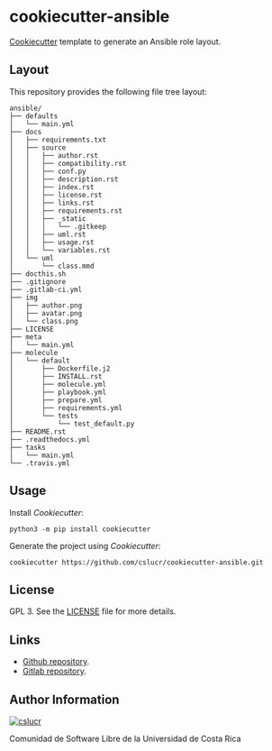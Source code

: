 # cookiecutter-ansible

[Cookiecutter](https://cookiecutter.rtfd.io) template to generate an Ansible role layout.

## Layout

This repository provides the following file tree layout:

```
ansible/
├── defaults
│   └── main.yml
├── docs
│   ├── requirements.txt
│   ├── source
│   │   ├── author.rst
│   │   ├── compatibility.rst
│   │   ├── conf.py
│   │   ├── description.rst
│   │   ├── index.rst
│   │   ├── license.rst
│   │   ├── links.rst
│   │   ├── requirements.rst
│   │   ├── _static
│   │   │   └── .gitkeep
│   │   ├── uml.rst
│   │   ├── usage.rst
│   │   └── variables.rst
│   └── uml
│       └── class.mmd
├── docthis.sh
├── .gitignore
├── .gitlab-ci.yml
├── img
│   ├── author.png
│   ├── avatar.png
│   └── class.png
├── LICENSE
├── meta
│   └── main.yml
├── molecule
│   └── default
│       ├── Dockerfile.j2
│       ├── INSTALL.rst
│       ├── molecule.yml
│       ├── playbook.yml
│       ├── prepare.yml
│       ├── requirements.yml
│       └── tests
│           └── test_default.py
├── README.rst
├── .readthedocs.yml
├── tasks
│   └── main.yml
└── .travis.yml
```

## Usage

Install *Cookiecutter*:

```
python3 -m pip install cookiecutter
```

Generate the project using *Cookiecutter*:

```
cookiecutter https://github.com/cslucr/cookiecutter-ansible.git
```

## License

GPL 3. See the [LICENSE](https://git.beta.ucr.ac.cr/cslucr/plantillas/cookiecutter-ansible/raw/master/LICENSE) file for more details.

## Links

  - [Github repository](https://github.com/cslucr/cookiecutter-ansible).
  - [Gitlab repository](https://git.beta.ucr.ac.cr/cslucr/plantillas/cookiecutter-ansible).

## Author Information

[![cslucr](https://git.beta.ucr.ac.cr/cslucr/plantillas/cookiecutter-ansible/raw/master/img/author.png)](https://git.beta.ucr.ac.cr/cslucr)

Comunidad de Software Libre de la Universidad de Costa Rica